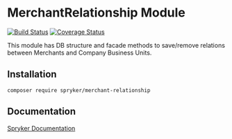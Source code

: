 # MerchantRelationship Module
[![Build Status](https://travis-ci.org/spryker/merchant-relationship.svg)](https://travis-ci.org/spryker/merchant-relationship)
[![Coverage Status](https://coveralls.io/repos/github/spryker/merchant-relationship/badge.svg)](https://coveralls.io/github/spryker/merchant-relationship)

This module has DB structure and facade methods to save/remove relations between Merchants and Company Business Units.

## Installation

```
composer require spryker/merchant-relationship
```

## Documentation

[Spryker Documentation](https://academy.spryker.com/developing_with_spryker/module_guide/modules.html)

